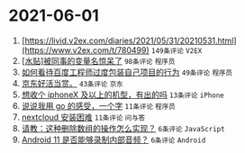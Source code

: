 # 2021-06-01

1. [https://livid.v2ex.com/diaries/2021/05/31/20210531.html](https://www.v2ex.com/t/780499) `149条评论` `V2EX`
1. [[水贴]被同事的变量名惊呆了](https://www.v2ex.com/t/780515) `98条评论` `程序员`
1. [如何看待百度工程师过度包装自己项目的行为](https://www.v2ex.com/t/780520) `49条评论` `程序员`
1. [京东好活当赏。](https://www.v2ex.com/t/780518) `43条评论` `京东`
1. [想收个 iphoneX 及以上的机型，有出的吗](https://www.v2ex.com/t/780589) `13条评论` `iPhone`
1. [说说我用 go 的感受，一个字](https://www.v2ex.com/t/780577) `11条评论` `程序员`
1. [nextcloud 安装困难](https://www.v2ex.com/t/780522) `11条评论` `问与答`
1. [请教：这种删除数组的操作怎么实现？](https://www.v2ex.com/t/780575) `6条评论` `JavaScript`
1. [Android 11 是否能够录制内部音频？](https://www.v2ex.com/t/780537) `6条评论` `Android`
